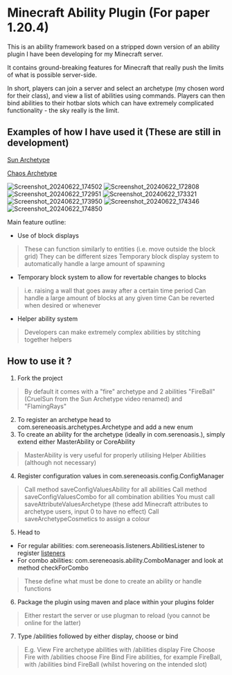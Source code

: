 # Minecraft Ability Plugin (For paper 1.20.4)
This is an ability framework based on a stripped down version of an ability plugin I have been developing for my Minecraft server.

It contains ground-breaking features for Minecraft that really push the limits of what is possible server-side.

In short, players can join a server and select an archetype (my chosen word for their class), and view a list of abilities using commands.
Players can then bind abilities to their hotbar slots which can have extremely complicated functionality - the sky really is the limit.

## Examples of how I have used it (These are still in development)
[Sun Archetype](https://www.youtube.com/watch?v=aD2KAmf4mvc)

[Chaos Archetype](https://www.youtube.com/watch?v=9eR5o-34O9U)

![Screenshot_20240622_174502](https://github.com/Sujan-Naik/MinecraftAbilities/assets/125016948/9da84abc-bb06-45cb-835b-cd96b20329a8)
![Screenshot_20240622_172808](https://github.com/Sujan-Naik/MinecraftAbilities/assets/125016948/6283c4cb-c396-42f5-8631-4feb66ace923)
![Screenshot_20240622_172951](https://github.com/Sujan-Naik/MinecraftAbilities/assets/125016948/2db0e521-8f2b-448b-a060-1b5d0b52feb9)
![Screenshot_20240622_173321](https://github.com/Sujan-Naik/MinecraftAbilities/assets/125016948/1d291cf1-457d-45e4-9033-fdd7ff27447b)
![Screenshot_20240622_173950](https://github.com/Sujan-Naik/MinecraftAbilities/assets/125016948/1423c599-c1d2-4f96-8c62-6923bb2fefbe)
![Screenshot_20240622_174346](https://github.com/Sujan-Naik/MinecraftAbilities/assets/125016948/d416ab44-728d-4c31-9be2-1132436d8e4b)
![Screenshot_20240622_174850](https://github.com/Sujan-Naik/MinecraftAbilities/assets/125016948/b5749306-da34-4ddb-b992-ebe2f5d1b663)

Main feature outline:
- Use of block displays
> These can function similarly to entities (i.e. move outside the block grid)
> They can be different sizes
> Temporary block display system to automatically handle a large amount of spawning
- Temporary block system to allow for revertable changes to blocks
> i.e. raising a wall that goes away after a certain time period
> Can handle a large amount of blocks at any given time
> Can be reverted when desired or whenever
- Helper ability system
> Developers can make extremely complex abilities by stitching together helpers

## How to use it ? 
1) Fork the project
> By default it comes with a "fire" archetype and 2 abilities "FireBall" (CruelSun from the Sun Archetype video renamed) and "FlamingRays"
2) To register an archetype head to com.sereneoasis.archetypes.Archetype and add a new enum
3) To create an ability for the archetype (ideally in com.serenoasis.<archetype folder>), simply extend either MasterAbility or CoreAbility
> MasterAbility is very useful for properly utilising Helper Abilities (although not necessary)
4) Register configuration values in com.sereneoasis.config.ConfigManager 
> Call method saveConfigValuesAbility for all abilities
> Call method saveConfigValuesCombo for all combination abilities
> You must call saveAttributeValuesArchetype (these add Minecraft attributes to archetype users, input 0 to have no effect)
> Call saveArchetypeCosmetics to assign a colour
5) Head to 
- For regular abilities: com.sereneoasis.listeners.AbilitiesListener to register [listeners](https://www.spigotmc.org/wiki/using-the-event-api/)
- For combo abilities: com.sereneoasis.ability.ComboManager and look at method checkForCombo 
> These define what must be done to create an ability or handle functions
6) Package the plugin using maven and place within your plugins folder
> Either restart the server or use plugman to reload (you cannot be online for the latter)
7) Type /abilities followed by either display, choose or bind
> E.g. View Fire archetype abilities with /abilities display Fire
> Choose Fire with /abilities choose Fire
> Bind Fire abilities, for example FireBall, with /abilities bind FireBall (whilst hovering on the intended slot)






